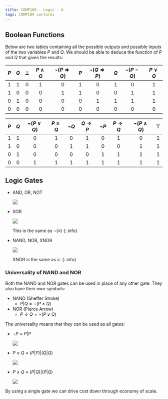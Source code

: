 ```yaml
---
title: COMP109 - Logic - 6
tags: COMP109 Lectures
---
```

## Boolean Functions
Below are two tables containing all the possible outputs and possible inputs of the two variables $P$ and $Q$. We should be able to deduce the function of $P$ and $Q$ that gives the results:

| $P$ | $Q$ | $\bot$ | $P\wedge Q$ | $\neg(P\Rightarrow Q)$ | $P$ | $\neg(Q\Rightarrow P)$ | $Q$ | $\neg(P\equiv Q)$ | $P\vee Q$ |
| :-: | :-: | :-: | :-: | :-: | :-: | :-: | :-: | :-: | :-: |
| 1 | 1 | 0 | 1 | 0 | 1 | 0 | 1 | 0 | 1 |
| 1 | 0 | 0 | 0 | 1 | 1 | 0 | 0 | 1 | 1 |
| 0 | 1 | 0 | 0 | 0 | 0 | 1 | 1 | 1 | 1 |
| 0 | 0 | 0 | 0 | 0 | 0 | 0 | 0 | 0 | 0 |

| $P$ | $Q$ | $\neg(P\vee Q)$ | $P\equiv Q$ | $\neg Q$ | $Q\Rightarrow P$ | $\neg P$ | $P\Rightarrow Q$ | $\neg(P\wedge Q)$ | $\top$ |
| :-: | :-: | :-: | :-: | :-: | :-: | :-: | :-: | :-: | :-: |
| 1 | 1 | 0 | 1 | 0 | 1 | 0 | 1 | 0 | 1 |
| 1 | 0 | 0 | 0 | 1 | 1 | 0 | 0 | 1 | 1 |
| 0 | 1 | 0 | 0 | 0 | 0 | 1 | 1 | 1 | 1 |
| 0 | 0 | 1 | 1 | 1 | 1 | 1 | 1 | 1 | 1 |

## Logic Gates
* AND, OR, NOT

	![]({{site.baseurl}}/assets/comp109/lectures/2020-12-07-2-1.svg)
* XOR

	![]({{site.baseurl}}/assets/comp109/lectures/2020-12-07-2-2.svg)
	
	This is the same as $\neg(\equiv)$
	{:.info}
* NAND, NOR, XNOR

	![]({{site.baseurl}}/assets/comp109/lectures/2020-12-07-2-3.svg)
	
	XNOR is the same as $\equiv$.
	{:.info}

### Universality of NAND and NOR
Both the NAND and NOR gates can be used in place of any other gate. They also have their own symbols:

* NAND (Sheffer Stroke)
	* $P\vert Q=\neg(P\wedge Q)$
* NOR (Pierce Arrow)
	* $P\downarrow Q=\neg(P\vee Q)$
	
The universality means that they can be used as all gates:

* $\neg P \equiv P\vert P$

	![]({{site.baseurl}}/assets/comp109/lectures/2020-12-07-2-4.svg)
* $P\vee Q\equiv (P\vert P)\vert(Q\vert Q)$

	![]({{site.baseurl}}/assets/comp109/lectures/2020-12-07-2-5.svg)
* $P\wedge Q\equiv (P\vert Q)\vert(P\vert Q)$

	![]({{site.baseurl}}/assets/comp109/lectures/2020-12-07-2-6.svg)
	
By using a single gate we can drive cost down through economy of scale.